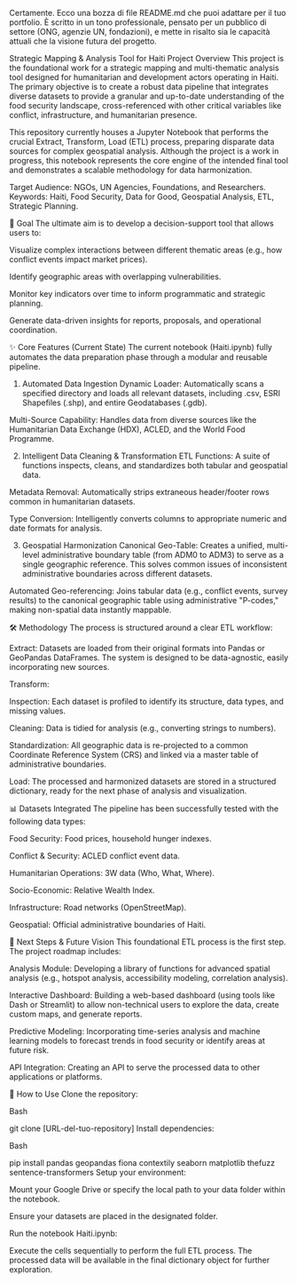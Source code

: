 Certamente. Ecco una bozza di file README.md che puoi adattare per il tuo portfolio. È scritto in un tono professionale, pensato per un pubblico di settore (ONG, agenzie UN, fondazioni), e mette in risalto sia le capacità attuali che la visione futura del progetto.

Strategic Mapping & Analysis Tool for Haiti
Project Overview
This project is the foundational work for a strategic mapping and multi-thematic analysis tool designed for humanitarian and development actors operating in Haiti. The primary objective is to create a robust data pipeline that integrates diverse datasets to provide a granular and up-to-date understanding of the food security landscape, cross-referenced with other critical variables like conflict, infrastructure, and humanitarian presence.

This repository currently houses a Jupyter Notebook that performs the crucial Extract, Transform, Load (ETL) process, preparing disparate data sources for complex geospatial analysis. Although the project is a work in progress, this notebook represents the core engine of the intended final tool and demonstrates a scalable methodology for data harmonization.

Target Audience: NGOs, UN Agencies, Foundations, and Researchers.
Keywords: Haiti, Food Security, Data for Good, Geospatial Analysis, ETL, Strategic Planning.

🎯 Goal
The ultimate aim is to develop a decision-support tool that allows users to:

Visualize complex interactions between different thematic areas (e.g., how conflict events impact market prices).

Identify geographic areas with overlapping vulnerabilities.

Monitor key indicators over time to inform programmatic and strategic planning.

Generate data-driven insights for reports, proposals, and operational coordination.

✨ Core Features (Current State)
The current notebook (Haiti.ipynb) fully automates the data preparation phase through a modular and reusable pipeline.

1. Automated Data Ingestion
Dynamic Loader: Automatically scans a specified directory and loads all relevant datasets, including .csv, ESRI Shapefiles (.shp), and entire Geodatabases (.gdb).

Multi-Source Capability: Handles data from diverse sources like the Humanitarian Data Exchange (HDX), ACLED, and the World Food Programme.

2. Intelligent Data Cleaning & Transformation
ETL Functions: A suite of functions inspects, cleans, and standardizes both tabular and geospatial data.

Metadata Removal: Automatically strips extraneous header/footer rows common in humanitarian datasets.

Type Conversion: Intelligently converts columns to appropriate numeric and date formats for analysis.

3. Geospatial Harmonization
Canonical Geo-Table: Creates a unified, multi-level administrative boundary table (from ADM0 to ADM3) to serve as a single geographic reference. This solves common issues of inconsistent administrative boundaries across different datasets.

Automated Geo-referencing: Joins tabular data (e.g., conflict events, survey results) to the canonical geographic table using administrative "P-codes," making non-spatial data instantly mappable.

🛠️ Methodology
The process is structured around a clear ETL workflow:

Extract: Datasets are loaded from their original formats into Pandas or GeoPandas DataFrames. The system is designed to be data-agnostic, easily incorporating new sources.

Transform:

Inspection: Each dataset is profiled to identify its structure, data types, and missing values.

Cleaning: Data is tidied for analysis (e.g., converting strings to numbers).

Standardization: All geographic data is re-projected to a common Coordinate Reference System (CRS) and linked via a master table of administrative boundaries.

Load: The processed and harmonized datasets are stored in a structured dictionary, ready for the next phase of analysis and visualization.

📊 Datasets Integrated
The pipeline has been successfully tested with the following data types:

Food Security: Food prices, household hunger indexes.

Conflict & Security: ACLED conflict event data.

Humanitarian Operations: 3W data (Who, What, Where).

Socio-Economic: Relative Wealth Index.

Infrastructure: Road networks (OpenStreetMap).

Geospatial: Official administrative boundaries of Haiti.

🚀 Next Steps & Future Vision
This foundational ETL process is the first step. The project roadmap includes:

Analysis Module: Developing a library of functions for advanced spatial analysis (e.g., hotspot analysis, accessibility modeling, correlation analysis).

Interactive Dashboard: Building a web-based dashboard (using tools like Dash or Streamlit) to allow non-technical users to explore the data, create custom maps, and generate reports.

Predictive Modeling: Incorporating time-series analysis and machine learning models to forecast trends in food security or identify areas at future risk.

API Integration: Creating an API to serve the processed data to other applications or platforms.

🔧 How to Use
Clone the repository:

Bash

git clone [URL-del-tuo-repository]
Install dependencies:

Bash

pip install pandas geopandas fiona contextily seaborn matplotlib thefuzz sentence-transformers
Setup your environment:

Mount your Google Drive or specify the local path to your data folder within the notebook.

Ensure your datasets are placed in the designated folder.

Run the notebook Haiti.ipynb:

Execute the cells sequentially to perform the full ETL process. The processed data will be available in the final dictionary object for further exploration.
